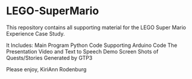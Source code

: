 # LEGO-SuperMario

This repository contains all supporting material for the LEGO Super Mario Experience Case Study.

It Includes:
Main Program Python Code 
Supporting Arduino Code
The Presentation 
Video and Text to Speech Demo
Screen Shots of Quests/Stories Generated by GTP3

Please enjoy,
KiriAnn Rodenburg
